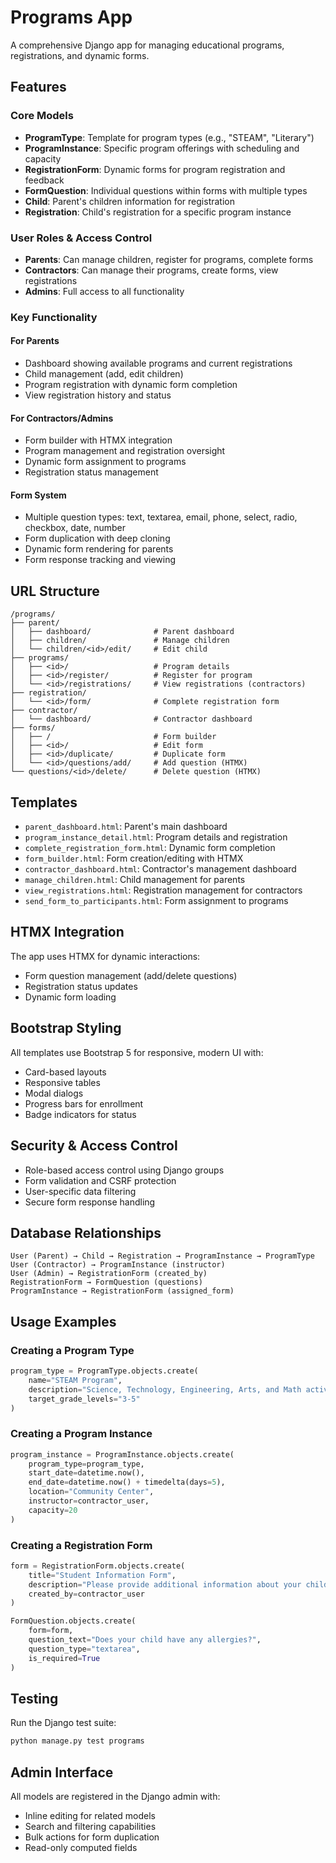 # Programs App

A comprehensive Django app for managing educational programs, registrations, and dynamic forms.

## Features

### Core Models

- **ProgramType**: Template for program types (e.g., "STEAM", "Literary")
- **ProgramInstance**: Specific program offerings with scheduling and capacity
- **RegistrationForm**: Dynamic forms for program registration and feedback
- **FormQuestion**: Individual questions within forms with multiple types
- **Child**: Parent's children information for registration
- **Registration**: Child's registration for a specific program instance

### User Roles & Access Control

- **Parents**: Can manage children, register for programs, complete forms
- **Contractors**: Can manage their programs, create forms, view registrations
- **Admins**: Full access to all functionality

### Key Functionality

#### For Parents
- Dashboard showing available programs and current registrations
- Child management (add, edit children)
- Program registration with dynamic form completion
- View registration history and status

#### For Contractors/Admins
- Form builder with HTMX integration
- Program management and registration oversight
- Dynamic form assignment to programs
- Registration status management

#### Form System
- Multiple question types: text, textarea, email, phone, select, radio, checkbox, date, number
- Form duplication with deep cloning
- Dynamic form rendering for parents
- Form response tracking and viewing

## URL Structure

```
/programs/
├── parent/
│   ├── dashboard/              # Parent dashboard
│   ├── children/               # Manage children
│   └── children/<id>/edit/     # Edit child
├── programs/
│   ├── <id>/                   # Program details
│   ├── <id>/register/          # Register for program
│   └── <id>/registrations/     # View registrations (contractors)
├── registration/
│   └── <id>/form/              # Complete registration form
├── contractor/
│   └── dashboard/              # Contractor dashboard
├── forms/
│   ├── /                       # Form builder
│   ├── <id>/                   # Edit form
│   ├── <id>/duplicate/         # Duplicate form
│   └── <id>/questions/add/     # Add question (HTMX)
└── questions/<id>/delete/      # Delete question (HTMX)
```

## Templates

- `parent_dashboard.html`: Parent's main dashboard
- `program_instance_detail.html`: Program details and registration
- `complete_registration_form.html`: Dynamic form completion
- `form_builder.html`: Form creation/editing with HTMX
- `contractor_dashboard.html`: Contractor's management dashboard
- `manage_children.html`: Child management for parents
- `view_registrations.html`: Registration management for contractors
- `send_form_to_participants.html`: Form assignment to programs

## HTMX Integration

The app uses HTMX for dynamic interactions:
- Form question management (add/delete questions)
- Registration status updates
- Dynamic form loading

## Bootstrap Styling

All templates use Bootstrap 5 for responsive, modern UI with:
- Card-based layouts
- Responsive tables
- Modal dialogs
- Progress bars for enrollment
- Badge indicators for status

## Security & Access Control

- Role-based access control using Django groups
- Form validation and CSRF protection
- User-specific data filtering
- Secure form response handling

## Database Relationships

```
User (Parent) → Child → Registration → ProgramInstance → ProgramType
User (Contractor) → ProgramInstance (instructor)
User (Admin) → RegistrationForm (created_by)
RegistrationForm → FormQuestion (questions)
ProgramInstance → RegistrationForm (assigned_form)
```

## Usage Examples

### Creating a Program Type
```python
program_type = ProgramType.objects.create(
    name="STEAM Program",
    description="Science, Technology, Engineering, Arts, and Math activities",
    target_grade_levels="3-5"
)
```

### Creating a Program Instance
```python
program_instance = ProgramInstance.objects.create(
    program_type=program_type,
    start_date=datetime.now(),
    end_date=datetime.now() + timedelta(days=5),
    location="Community Center",
    instructor=contractor_user,
    capacity=20
)
```

### Creating a Registration Form
```python
form = RegistrationForm.objects.create(
    title="Student Information Form",
    description="Please provide additional information about your child",
    created_by=contractor_user
)

FormQuestion.objects.create(
    form=form,
    question_text="Does your child have any allergies?",
    question_type="textarea",
    is_required=True
)
```

## Testing

Run the Django test suite:
```bash
python manage.py test programs
```

## Admin Interface

All models are registered in the Django admin with:
- Inline editing for related models
- Search and filtering capabilities
- Bulk actions for form duplication
- Read-only computed fields 